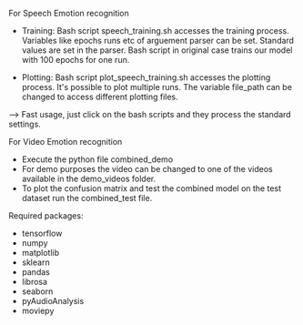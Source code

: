 For Speech Emotion recognition

- Training: Bash script speech_training.sh accesses the training process. Variables like epochs runs etc of arguement parser can be set. Standard values are set in the parser. Bash script in original case trains our model with 100 epochs for one run.

- Plotting: Bash script plot_speech_training.sh accesses the plotting process. It's possible to plot multiple runs. The variable file_path can be changed to access different plotting files.

--> Fast usage, just click on the bash scripts and they process the standard settings.


For Video Emotion recognition

- Execute the python file combined_demo
- For demo purposes the video can be changed to one of the videos available in the demo_videos folder.
- To plot the confusion matrix and test the combined model on the test dataset run the combined_test file.


Required packages:
- tensorflow
- numpy 
- matplotlib
- sklearn
- pandas
- librosa
- seaborn
- pyAudioAnalysis
- moviepy